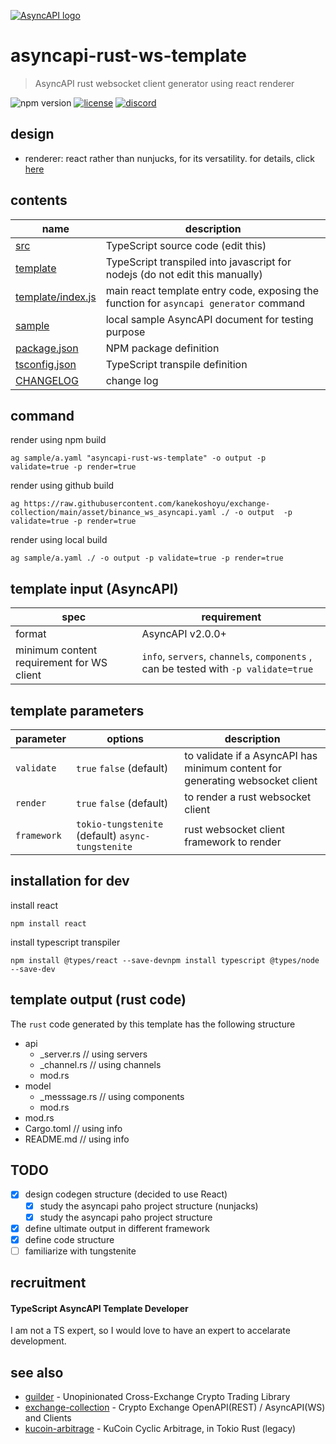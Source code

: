 [![AsyncAPI logo](./assets/logo_banner.png)](https://www.asyncapi.com)

# asyncapi-rust-ws-template
> AsyncAPI rust websocket client generator using react renderer

![npm version](https://img.shields.io/npm/v/asyncapi-rust-ws-template.svg)
[![license](https://img.shields.io/github/license/kanekoshoyu/exchange-collection)](https://github.com/kanekoshoyu/exchange-collection/blob/master/LICENSE)
[![discord](https://img.shields.io/discord/1153997271294283827)](https://discord.gg/q3j5MYdwnm)
## design
- renderer: react rather than nunjucks, for its versatility. for details, click [here](https://www.asyncapi.com/docs/tools/generator/file-templates)

## contents
| name                                     | description                                                                            |
| ---------------------------------------- | -------------------------------------------------------------------------------------- |
| [src](./src/)                            | TypeScript source code (edit this)                                                     |
| [template](./template/)                  | TypeScript transpiled into javascript for nodejs (do not edit this manually)           |
| [template/index.js](./template/index.js) | main react template entry code, exposing the function for `asyncapi generator` command |
| [sample](./sample/)                      | local sample AsyncAPI document for testing purpose                                     |
| [package.json](./package.json)           | NPM package definition                                                                 |
| [tsconfig.json](./tsconfig.json)         | TypeScript transpile definition                                                        |
| [CHANGELOG](./CHANGELOG.md)              | change log                                                                             |

## command
render using npm build
```
ag sample/a.yaml "asyncapi-rust-ws-template" -o output -p validate=true -p render=true
```
render using github build
```
ag https://raw.githubusercontent.com/kanekoshoyu/exchange-collection/main/asset/binance_ws_asyncapi.yaml ./ -o output  -p validate=true -p render=true
```
render using local build
```
ag sample/a.yaml ./ -o output -p validate=true -p render=true
```

## template input (AsyncAPI)
| spec                                      | requirement                                                                         |
| ----------------------------------------- | ----------------------------------------------------------------------------------- |
| format                                    | AsyncAPI v2.0.0+                                                                    |
| minimum content requirement for WS client | `info`, `servers`, `channels`, `components` , can be tested with `-p validate=true` |


## template parameters
| parameter   | options                                           | description                                                                   |
| ----------- | ------------------------------------------------- | ----------------------------------------------------------------------------- |
| `validate`  | `true` `false` (default)                          | to validate if a AsyncAPI has minimum content for generating websocket client |
| `render`    | `true` `false` (default)                          | to render a rust websocket client                                             |
| `framework` | `tokio-tungstenite` (default) `async-tungstenite` | rust websocket client framework to render                                     |

## installation for dev
install react
```
npm install react
```
install typescript transpiler
```
npm install @types/react --save-devnpm install typescript @types/node --save-dev
```

## template output (rust code)
The `rust` code generated by this template has the following structure
- api
  - _server.rs // using servers
  - _channel.rs // using channels
  - mod.rs
- model
  - _messsage.rs // using components
  - mod.rs
- mod.rs
- Cargo.toml // using info
- README.md // using info

## TODO
- [x] design codegen structure (decided to use React)
  - [x] study the asyncapi paho project structure (nunjacks)
  - [x] study the asyncapi paho project structure
- [x] define ultimate output in different framework
- [x] define code structure
- [ ] familiarize with tungstenite

## recruitment
#### TypeScript AsyncAPI Template Developer
I am not a TS expert, so I would love to have an expert to accelarate development.  

## see also
- [guilder](https://github.com/kanekoshoyu/guilder) - Unopinionated Cross-Exchange Crypto Trading Library
- [exchange-collection](https://github.com/kanekoshoyu/exchange-collection) - Crypto Exchange OpenAPI(REST) / AsyncAPI(WS) and Clients
- [kucoin-arbitrage](https://github.com/kanekoshoyu/kucoin_arbitrage) - KuCoin Cyclic Arbitrage, in Tokio Rust (legacy)
